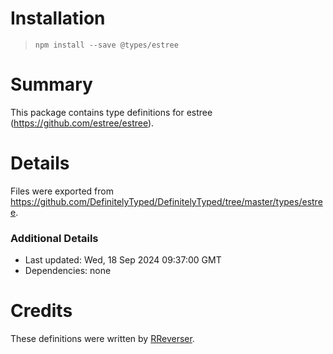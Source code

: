 
# Installation
> `npm install --save @types/estree`

# Summary
This package contains type definitions for estree (https://github.com/estree/estree).

# Details
Files were exported from https://github.com/DefinitelyTyped/DefinitelyTyped/tree/master/types/estree.

### Additional Details
 * Last updated: Wed, 18 Sep 2024 09:37:00 GMT
 * Dependencies: none

# Credits
These definitions were written by [RReverser](https://github.com/RReverser).
